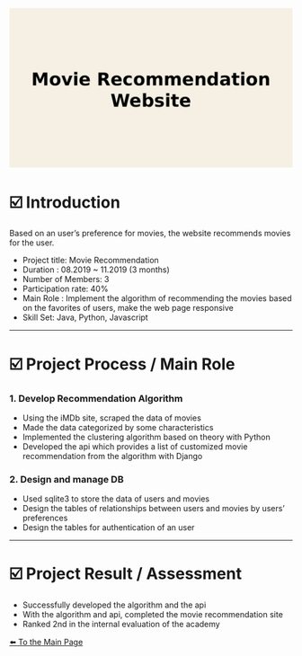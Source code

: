 ![movie_recommendation_2lines_image.png](Movie_Recommendation_Website/movie_recommendation_2lines_image.png)

# ☑️ Introduction

Based on an user’s preference for movies, the website recommends movies for the user.

- Project title: Movie Recommendation
- Duration : 08.2019 ~ 11.2019 (3 months)
- Number of Members: 3
- Participation rate: 40%
- Main Role : Implement the algorithm of recommending the movies based on the favorites of users, make the web page responsive
- Skill Set: Java, Python, Javascript

---

# ☑️ Project Process / Main Role

### 1. Develop Recommendation Algorithm

- Using the iMDb site, scraped the data of movies
- Made the data categorized by some characteristics
- Implemented the clustering algorithm based on theory with Python
- Developed the api which provides a list of customized movie recommendation from the algorithm with Django

### 2. Design and manage DB

- Used sqlite3 to store the data of users and movies
- Design the tables of relationships between users and movies by users’ preferences
- Design the tables for authentication of an user

---

# ☑️ Project Result / Assessment

- Successfully developed the algorithm and the api
- With the algorithm and api, completed the movie recommendation site
- Ranked 2nd in the internal evaluation of the academy

[⬅️ To the Main Page](../../README.md)